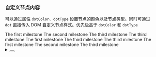 ### 自定义节点内容

可以通过属性 `dotColor`、`dotType` 设置节点的颜色以及节点类型。同时可通过 `dot` 直接传入 DOM 自定义节点样式。优先级高于 `dotColor` 和 `dotType`

<div class="cell-demo vp-raw">
  <div :style="{ display: 'flex' }">
    <yc-timeline :style="{ marginRight: '40px' }">
      <yc-timeline-item
        label="2020-04-12"
        dotColor="#00B42A">
        The first milestone
      </yc-timeline-item>
      <yc-timeline-item label="2020-05-17">
        The second milestone
      </yc-timeline-item>
      <yc-timeline-item label="2020-06-22">
        <template #dot>
          <IconClockCircle :style="{ fontSize: '12px', color: '#F53F3F' }" />
        </template>
        The third milestone
      </yc-timeline-item>
      <yc-timeline-item
        label="2020-06-22"
        dotColor="var(--color-fill-4)">
        The third milestone
      </yc-timeline-item>
    </yc-timeline>
    <yc-timeline :style="{ marginRight: '40px' }">
      <yc-timeline-item label="2020-04-12">
        <template #dot>
          <IconCheck
            :style="{
              fontSize: '12px',
              padding: '2px',
              boxSizing: 'border-box',
              borderRadius: '50%',
              backgroundColor: 'var(--color-primary-light-1)',
            }" />
        </template>
        The first milestone
      </yc-timeline-item>
      <yc-timeline-item label="2020-05-17">
        <template #dot>
          <IconCheck
            :style="{
              fontSize: '12px',
              padding: '2px',
              boxSizing: 'border-box',
              borderRadius: '50%',
              backgroundColor: 'var(--color-primary-light-1)',
            }" />
        </template>
      </yc-timeline-item>
      <yc-timeline-item label="2020-06-22">The third milestone</yc-timeline-item>
      <yc-timeline-item
        label="2020-06-22"
        dotColor="var(--color-fill-4)">
        The third milestone
      </yc-timeline-item>
    </yc-timeline>
    <yc-timeline>
      <yc-timeline-item label="2020-04-12">The first milestone</yc-timeline-item>
      <yc-timeline-item
        label="2020-05-17"
        dotColor="var(--color-fill-4)">
        The second milestone
      </yc-timeline-item>
      <yc-timeline-item
        label="2020-06-22"
        dotColor="var(--color-fill-4)">
        The third milestone
      </yc-timeline-item>
    </yc-timeline>
  </div>
</div>

<details>
<summary>
 <button class="code-btn"  >
    <icon-code />
 </button>
</summary>

```vue
<template>
  <div :style="{ display: 'flex' }">
    <yc-timeline :style="{ marginRight: '40px' }">
      <yc-timeline-item
        label="2020-04-12"
        dotColor="#00B42A">
        The first milestone
      </yc-timeline-item>
      <yc-timeline-item label="2020-05-17">
        The second milestone
      </yc-timeline-item>
      <yc-timeline-item label="2020-06-22">
        <template #dot>
          <IconClockCircle :style="{ fontSize: '12px', color: '#F53F3F' }" />
        </template>
        The third milestone
      </yc-timeline-item>
      <yc-timeline-item
        label="2020-06-22"
        dotColor="var(--color-fill-4)">
        The third milestone
      </yc-timeline-item>
    </yc-timeline>

    <yc-timeline :style="{ marginRight: '40px' }">
      <yc-timeline-item label="2020-04-12">
        <template #dot>
          <IconCheck
            :style="{
              fontSize: '12px',
              padding: '2px',
              boxSizing: 'border-box',
              borderRadius: '50%',
              backgroundColor: 'var(--color-primary-light-1)',
            }" />
        </template>
        The first milestone
      </yc-timeline-item>
      <yc-timeline-item label="2020-05-17">
        <template #dot>
          <IconCheck
            :style="{
              fontSize: '12px',
              padding: '2px',
              boxSizing: 'border-box',
              borderRadius: '50%',
              backgroundColor: 'var(--color-primary-light-1)',
            }" />
        </template>
      </yc-timeline-item>
      <yc-timeline-item label="2020-06-22"
        >The third milestone</yc-timeline-item
      >
      <yc-timeline-item
        label="2020-06-22"
        dotColor="var(--color-fill-4)">
        The third milestone
      </yc-timeline-item>
    </yc-timeline>

    <yc-timeline>
      <yc-timeline-item label="2020-04-12"
        >The first milestone</yc-timeline-item
      >
      <yc-timeline-item
        label="2020-05-17"
        dotColor="var(--color-fill-4)">
        The second milestone
      </yc-timeline-item>
      <yc-timeline-item
        label="2020-06-22"
        dotColor="var(--color-fill-4)">
        The third milestone
      </yc-timeline-item>
    </yc-timeline>
  </div>
</template>
```

</details>
